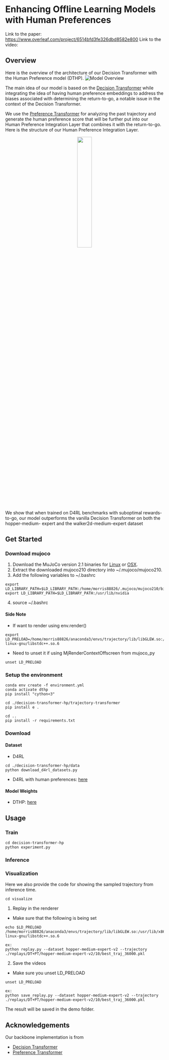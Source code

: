 # Enhancing Offline Learning Models with Human Preferences

Link to the paper: https://www.overleaf.com/project/6514bfd3fe326dbd8582e800
Link to the video: 

## Overview
Here is the overview of the architecture of our Decision Transformer with the Human Preference model (DTHP).
![Model Overview](https://github.com/Morris88826/DecisionTransformerHP/assets/32810188/4e92f7ff-8f52-41e6-82aa-4942cd21c4ef)

The main idea of our model is based on the [Decision Transformer](https://arxiv.org/pdf/2106.01345.pdf) while integrating the idea of having human preference embeddings to address the biases associated with determining the return-to-go, a notable issue in the context of the Decision Transformer. 

We use the [Preference Transformer](https://arxiv.org/pdf/2303.00957.pdf) for analyzing the past trajectory and generate the human preference score that will be further put into our Human Preference Integration Layer that combines it with the return-to-go. Here is the structure of our Human Preference Integration Layer.

<p align="center">
    <img src="https://github.com/Morris88826/DecisionTransformerHP/assets/32810188/bdeca022-968c-47ac-846b-f72f1bd6e159"  width="30%">
</p>

We show that when trained on D4RL benchmarks with suboptimal rewards-to-go, our
model outperforms the vanilla Decision Transformer on both the hopper-medium-
expert and the walker2d-medium-expert dataset

## Get Started

### Download mujoco
1. Download the MuJoCo version 2.1 binaries for [Linux](https://mujoco.org/download/mujoco210-linux-x86_64.tar.gz) or [OSX](https://mujoco.org/download/mujoco210-macos-x86_64.tar.gz).
2. Extract the downloaded mujoco210 directory into ~/.mujoco/mujoco210.
3. Add the following variables to ~/.bashrc
```
export LD_LIBRARY_PATH=$LD_LIBRARY_PATH:/home/morris88826/.mujoco/mujoco210/bin
export LD_LIBRARY_PATH=$LD_LIBRARY_PATH:/usr/lib/nvidia
```
4. source ~/.bashrc
#### Side Note
* If want to render using env.render()
```
export LD_PRELOAD=/home/morris88826/anaconda3/envs/trajectory/lib/libGLEW.so:/usr/lib/x86_64-linux-gnu/libstdc++.so.6
```
* Need to unset it if using MjRenderContextOffscreen from mujoco_py
```
unset LD_PRELOAD
```

### Setup the environment
```
conda env create -f environment.yml
conda activate dthp
pip install "cython<3"

cd ./decision-transformer-hp/trajectory-transformer
pip install e .

cd ..
pip install -r requirements.txt
```

### Download
#### Dataset
- D4RL
```
cd ./decision-transformer-hp/data
python download_d4rl_datasets.py
```
- D4RL with human preferences: [here](https://drive.google.com/drive/folders/1iAuLOMRdWH_HY4zDMqGDx_EC8mrRypAt?usp=drive_link)

#### Model Weights
- DTHP: [here](https://drive.google.com/drive/folders/1iAuLOMRdWH_HY4zDMqGDx_EC8mrRypAt?usp=drive_link)

## Usage

### Train
```
cd decision-transformer-hp
python experiment.py
```

### Inference


### Visualization
Here we also provide the code for showing the sampled trajectory from inference time.

```
cd visualize
```

1. Replay in the renderer
- Make sure that the following is being set
```
echo $LD_PRELOAD
/home/morris88826/anaconda3/envs/trajectory/lib/libGLEW.so:/usr/lib/x86_64-linux-gnu/libstdc++.so.6

ex:
python replay.py --dataset hopper-medium-expert-v2 --trajectory ./replays/DT+PT/hopper-medium-expert-v2/10/best_traj_36000.pkl
```

2. Save the videos
- Make sure you unset LD_PRELOAD
```
unset LD_PRELOAD

ex:
python save_replay.py --dataset hopper-medium-expert-v2 --trajectory ./replays/DT+PT/hopper-medium-expert-v2/10/best_traj_36000.pkl
```
The result will be saved in the demo folder.

## Acknowledgements
Our backbone implementation is from
- [Decision Transformer](https://github.com/kzl/decision-transformer)
- [Preference Transformer](https://github.com/csmile-1006/PreferenceTransformer)
